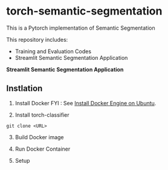 # torch-semantic-segmentation

This is a Pytorch implementation of Semantic Segmentation
 
This repository includes:
* Training and Evaluation Codes
* Streamlit Semantic Segmentation Application

**Streamlit Semantic Segmentation Application**
<insert image>


## Instlation
1. Install Docker
FYI : See [Install Docker Engine on Ubuntu](https://docs.docker.com/engine/install/ubuntu/). 

2. Install torch-classifier 
```
git clone <URL> 
```
 
3. Build Docker image 
 
4. Run Docker Container 
 
5. Setup 


